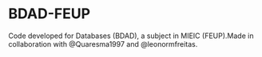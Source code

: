# BDAD-FEUP

Code developed for Databases (BDAD), a subject in MIEIC (FEUP).Made in collaboration with @Quaresma1997 and @leonormfreitas.
